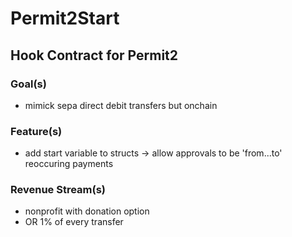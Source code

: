 # Permit2Start
## Hook Contract for Permit2

### Goal(s)
- mimick sepa direct debit transfers but onchain

### Feature(s)
- add start variable to structs -> allow approvals to be 'from...to' reoccuring payments

### Revenue Stream(s)
- nonprofit with donation option
- OR 1% of every transfer
